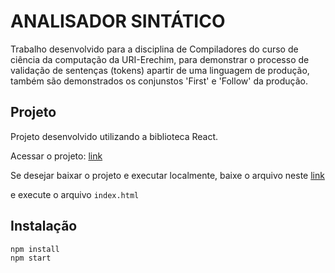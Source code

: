 # ANALISADOR SINTÁTICO 

Trabalho desenvolvido para a disciplina de Compiladores do curso de ciência da computação da URI-Erechim, para demonstrar o processo de validação de sentenças (tokens) apartir de uma linguagem de produção, também são demonstrados os conjunstos 'First' e 'Follow' da produção.

## Projeto

Projeto desenvolvido utilizando a biblioteca React.

Acessar o projeto: [link](https://juliocesarceron.github.io/analisador-sintatico/)

Se desejar baixar o projeto e executar localmente, baixe o arquivo neste [link](https://github.com/JulioCesarCeron/analisador-sintatico/archive/gh-pages.zip) 

e execute o arquivo `index.html` 

## Instalação

    npm install
    npm start
